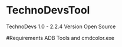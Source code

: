 # TechnoDevsTool
TechnoDevs 1.0 - 2.2.4 Version Open Source

#Requirements
ADB Tools and cmdcolor.exe
